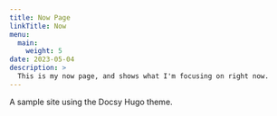```yaml
---
title: Now Page
linkTitle: Now
menu:
  main:
    weight: 5
date: 2023-05-04
description: >
  This is my now page, and shows what I'm focusing on right now.
---
```


A sample site using the Docsy Hugo theme.

